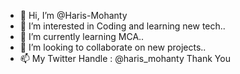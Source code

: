 - 👋 Hi, I’m @Haris-Mohanty
- 👀 I’m interested in Coding and learning new tech..
- 🌱 I’m currently learning MCA..
- 💞️ I’m looking to collaborate on new projects..
- 📫 My Twitter Handle : @haris_mohanty
      Thank You

<!---
Haris-Mohanty/Haris-Mohanty is a ✨ special ✨ repository because its `README.md` (this file) appears on your GitHub profile.
You can click the Preview link to take a look at your changes.
--->
